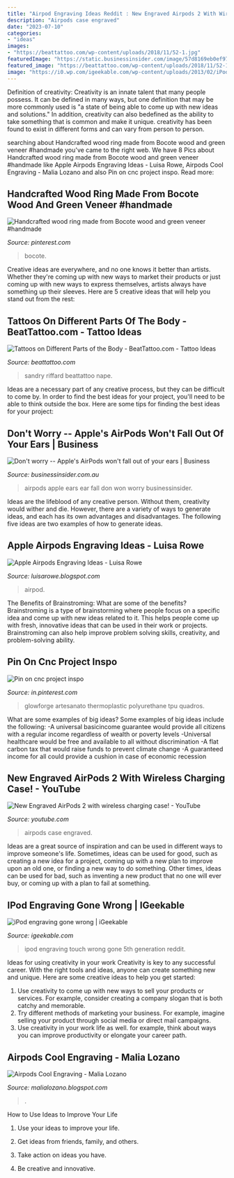```yaml
---
title: "Airpod Engraving Ideas Reddit : New Engraved Airpods 2 With Wireless Charging Case!"
description: "Airpods case engraved"
date: "2023-07-10"
categories:
- "ideas"
images:
- "https://beattattoo.com/wp-content/uploads/2018/11/52-1.jpg"
featuredImage: "https://static.businessinsider.com/image/57d8169eb0ef9764008b548a/image.jpg"
featured_image: "https://beattattoo.com/wp-content/uploads/2018/11/52-1.jpg"
image: "https://i0.wp.com/igeekable.com/wp-content/uploads/2013/02/iPod-Engraving.jpg"
---
```



Definition of creativity:
Creativity is an innate talent that many people possess. It can be defined in many ways, but one definition that may be more commonly used is "a state of being able to come up with new ideas and solutions." In addition, creativity can also bedefined as the ability to take something that is common and make it unique. creativity has been found to exist in different forms and can vary from person to person.

	

		
searching about Handcrafted wood ring made from Bocote wood and green veneer #handmade you've came to the right web. We have 8 Pics about Handcrafted wood ring made from Bocote wood and green veneer #handmade like Apple Airpods Engraving Ideas - Luisa Rowe, Airpods Cool Engraving - Malia Lozano and also Pin on cnc project inspo. Read more:
		
    
## Handcrafted Wood Ring Made From Bocote Wood And Green Veneer #handmade

<img loading=lazy src="https://i.pinimg.com/originals/cd/04/92/cd0492a2ffceadd7db94bb14272e0e71.jpg" onerror="this.onerror=null;this.src='https://tse3.mm.bing.net/th?id=OIP.2EmOVBKjhSi7sboX3Al7aQHaFj&amp;pid=15.1';" alt="Handcrafted wood ring made from Bocote wood and green veneer #handmade">

_Source: pinterest.com_

>bocote. 

	

Creative ideas are everywhere, and no one knows it better than artists. Whether they're coming up with new ways to market their products or just coming up with new ways to express themselves, artists always have something up their sleeves. Here are 5 creative ideas that will help you stand out from the rest: 

    
## Tattoos On Different Parts Of The Body - BeatTattoo.com - Tattoo Ideas

<img loading=lazy src="https://beattattoo.com/wp-content/uploads/2018/11/52-1.jpg" onerror="this.onerror=null;this.src='https://tse2.mm.bing.net/th?id=OIP.xumgoCG_rAH_W0NFDSNbugHaHa&amp;pid=15.1';" alt="Tattoos on Different Parts of the Body - BeatTattoo.com - Tattoo Ideas">

_Source: beattattoo.com_

>sandry riffard beattattoo nape. 

	

Ideas are a necessary part of any creative process, but they can be difficult to come by. In order to find the best ideas for your project, you'll need to be able to think outside the box. Here are some tips for finding the best ideas for your project: 

    
## Don&#039;t Worry -- Apple&#039;s AirPods Won&#039;t Fall Out Of Your Ears | Business

<img loading=lazy src="https://static.businessinsider.com/image/57d8169eb0ef9764008b548a/image.jpg" onerror="this.onerror=null;this.src='https://tse2.mm.bing.net/th?id=OIP.cXnsjGjFDpWCafghhSFbKgHaFj&amp;pid=15.1';" alt="Don&#039;t worry -- Apple&#039;s AirPods won&#039;t fall out of your ears | Business">

_Source: businessinsider.com.au_

>airpods apple ears ear fall don won worry businessinsider. 

	

Ideas are the lifeblood of any creative person. Without them, creativity would wither and die. However, there are a variety of ways to generate ideas, and each has its own advantages and disadvantages. The following five ideas are two examples of how to generate ideas.

    
## Apple Airpods Engraving Ideas - Luisa Rowe

<img loading=lazy src="https://i.redd.it/uj82gj0omkl31.jpg" onerror="this.onerror=null;this.src='https://tse1.mm.bing.net/th?id=OIP.NBGAzU80J2-Sf3MptfqvDgHaH6&amp;pid=15.1';" alt="Apple Airpods Engraving Ideas - Luisa Rowe">

_Source: luisarowe.blogspot.com_

>airpod. 

	

The Benefits of Brainstroming: What are some of the benefits?
Brainstroming is a type of brainstorming where people focus on a specific idea and come up with new ideas related to it. This helps people come up with fresh, innovative ideas that can be used in their work or projects. Brainstroming can also help improve problem solving skills, creativity, and problem-solving ability.

    
## Pin On Cnc Project Inspo

<img loading=lazy src="https://i.pinimg.com/736x/a2/0d/7f/a20d7fee8b23f1476ad50fbf65eff9ea.jpg" onerror="this.onerror=null;this.src='https://tse3.mm.bing.net/th?id=OIP.CyFbUBySTXPku2F1IWZ_UwHaJ3&amp;pid=15.1';" alt="Pin on cnc project inspo">

_Source: in.pinterest.com_

>glowforge artesanato thermoplastic polyurethane tpu quadros. 

	

What are some examples of big ideas?
Some examples of big ideas include the following: 
-A universal basicincome guarantee would provide all citizens with a regular income regardless of wealth or poverty levels 
-Universal healthcare would be free and available to all without discrimination 
-A flat carbon tax that would raise funds to prevent climate change 
-A guaranteed income for all could provide a cushion in case of economic recession

    
## New Engraved AirPods 2 With Wireless Charging Case! - YouTube

<img loading=lazy src="https://i.ytimg.com/vi/xBMuxH3s-0M/maxresdefault.jpg" onerror="this.onerror=null;this.src='https://tse2.mm.bing.net/th?id=OIP.bTxdY99CqTsv4Win6JluywHaEK&amp;pid=15.1';" alt="New Engraved AirPods 2 with wireless charging case! - YouTube">

_Source: youtube.com_

>airpods case engraved. 

	

Ideas are a great source of inspiration and can be used in different ways to improve someone's life. Sometimes, ideas can be used for good, such as creating a new idea for a project, coming up with a new plan to improve upon an old one, or finding a new way to do something. Other times, ideas can be used for bad, such as inventing a new product that no one will ever buy, or coming up with a plan to fail at something.

    
## IPod Engraving Gone Wrong | IGeekable

<img loading=lazy src="https://i0.wp.com/igeekable.com/wp-content/uploads/2013/02/iPod-Engraving.jpg" onerror="this.onerror=null;this.src='https://tse4.mm.bing.net/th?id=OIP.NxAJOVSmHdNdNMH5YHWJHAHaJG&amp;pid=15.1';" alt="iPod engraving gone wrong | iGeekable">

_Source: igeekable.com_

>ipod engraving touch wrong gone 5th generation reddit. 

	

Ideas for using creativity in your work
Creativity is key to any successful career. With the right tools and ideas, anyone can create something new and unique. Here are some creative ideas to help you get started: 
1. Use creativity to come up with new ways to sell your products or services. For example, consider creating a company slogan that is both catchy and memorable. 
2. Try different methods of marketing your business. For example, imagine selling your product through social media or direct mail campaigns. 
3. Use creativity in your work life as well. for example, think about ways you can improve productivity or elongate your career path.

    
## Airpods Cool Engraving - Malia Lozano

<img loading=lazy src="https://i.redd.it/uqm6y57cfvq21.jpg" onerror="this.onerror=null;this.src='https://tse2.mm.bing.net/th?id=OIP.JMAgHY0FIlu9kDROHzSe4wHaJ4&amp;pid=15.1';" alt="Airpods Cool Engraving - Malia Lozano">

_Source: malialozano.blogspot.com_

>. 

	

How to Use Ideas to Improve Your Life
1. Use your ideas to improve your life.
2. Get ideas from friends, family, and others.

3. Take action on ideas you have.

4. Be creative and innovative.

